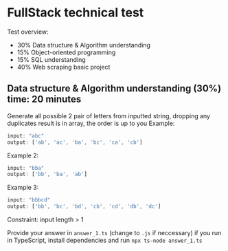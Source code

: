 # FullStack  technical test

Test overview:
- 30% Data structure & Algorithm understanding 
- 15% Object-oriented programming
- 15% SQL understanding
- 40% Web scraping basic project


## Data structure & Algorithm understanding (30%) time: 20 minutes



Generate all possible 2 pair of letters from inputted string, dropping any duplicates
result is in array, the order is up to you
Example:
``` js
input: "abc"
output: ['ab', 'ac', 'ba', 'bc', 'ca', 'cb']
```

Example 2:
``` js
input: "bba"
output: ['bb', 'ba', 'ab']
```
Example 3:
``` js
input: "bbbcd"
output: ['bb', 'bc', 'bd', 'cb', 'cd', 'db', 'dc']
```
Constraint:
input length > 1

Provide your answer in `answer_1.ts` (change to `.js` if neccessary)
if you run in TypeScript, install dependencies and run `npx ts-node answer_1.ts`